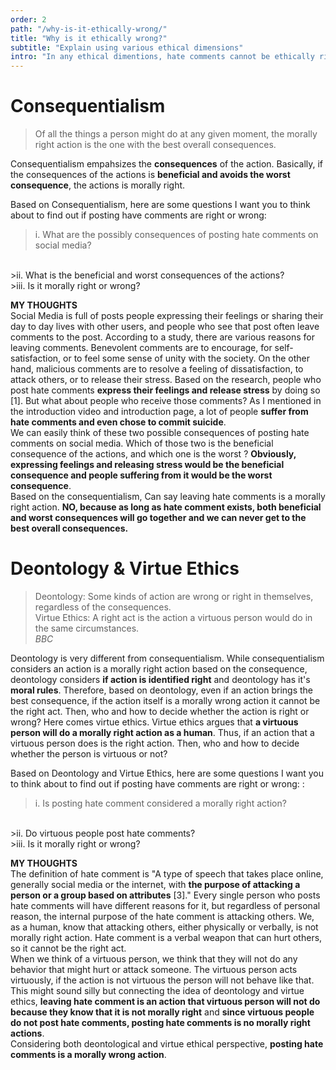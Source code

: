 ```yaml
---
order: 2
path: "/why-is-it-ethically-wrong/"
title: "Why is it ethically wrong?"
subtitle: "Explain using various ethical dimensions"
intro: "In any ethical dimentions, hate comments cannot be ethically right regardless of the consequence and circumtance. Here are some questions that I want you to consider and my thoughts."
---
```




# Consequentialism
<blockquote class="column-span">
  Of all the things a person might do at any given moment, the morally right action is the one with the best overall consequences.
</blockquote>

Consequentialism empahsizes the **consequences** of the action. Basically, if the consequences of the actions is **beneficial and avoids the worst consequence**, the actions is morally right. <br/>

Based on Consequentialism, here are some questions I want you to think about to find out if posting have comments are right or wrong: 
>i. What are the possibly consequences of posting hate comments on social media?
<br/>
>ii. What is the beneficial and worst consequences of the actions?
<br/>
>iii. Is it morally right or wrong?

**MY THOUGHTS**
<br/>
Social Media is full of posts people expressing their feelings or sharing their day to day lives with other users, and people who see that post often leave comments to the post. According to a study, there are various reasons for leaving comments. Benevolent comments are to encourage, for self-satisfaction, or to feel some sense of unity with the society. On the other hand, malicious comments are to resolve a feeling of dissatisfaction, to attack others, or to release their stress. Based on the research, people who post hate comments **express their feelings and release stress** by doing so [1]. But what about people who receive those comments? As I mentioned in the introduction video and introduction page, a lot of people **suffer from hate comments and even chose to commit suicide**.
<br/>
We can easily think of these two possible consequences of posting hate comments on social media. Which of those two is the beneficial consequence of the actions, and which one is the worst ? **Obviously, expressing feelings and releasing stress would be the beneficial consequence and people suffering from it would be the worst consequence**.
<br/>Based on the consequentialism, Can say leaving hate comments is a morally right action. **NO, because as long as hate comment exists, both beneficial and worst consequences will go together and we can never get to the best overall consequences.**

# Deontology & Virtue Ethics
<blockquote class="column-span">
  Deontology: Some kinds of action are wrong or right in themselves, regardless of the consequences.<br/>
  Virtue Ethics: A right act is the action a virtuous person would do in the same circumstances.<br/>
  <cite>BBC</cite>
</blockquote>

Deontology is very different from consequentialism. While consequentialism considers an action is a morally right action based on the consequence, deontology considers **if action is identified right** and deontology has it's **moral rules**. Therefore, based on deontology, even if an action brings the best consequence, if the action itself is a morally wrong action it cannot be the right act. Then, who and how to decide whether the action is right or wrong? Here comes virtue ethics. Virtue ethics argues that **a virtuous person will do a morally right action as a human**. Thus, if an action that a virtuous person does is the right action. Then, who and how to decide whether the person is virtuous or not?
<br/>

Based on Deontology and Virtue Ethics, here are some questions I want you to think about to find out if posting have comments are right or wrong: :
>i. Is posting hate comment considered a morally right action?
<br/>
>ii. Do virtuous people post hate comments?
<br/>
>iii. Is it morally right or wrong?

**MY THOUGHTS**
<br/>
The definition of hate comment is "A type of speech that takes place online, generally social media or the internet, with **the purpose of attacking a person or a group based on attributes** [3]." Every single person who posts hate comments will have different reasons for it, but regardless of personal reason, the internal purpose of the hate comment is attacking others. We, as a human, know that attacking others, either physically or verbally, is not morally right action. Hate comment is a verbal weapon that can hurt others, so it cannot be the right act.
<br/>
When we think of a virtuous person, we think that they will not do any behavior that might hurt or attack someone. The virtuous person acts virtuously, if the action is not virtuous the person will not behave like that. This might sound silly but connecting the idea of deontology and virtue ethics, **leaving hate comment is an action that virtuous person will not do because they know that it is not morally right** and **since virtuous people do not post hate comments, posting hate comments is no morally right actions**. 
<br/>
Considering both deontological and virtue ethical perspective, **posting hate comments is a morally wrong action**.